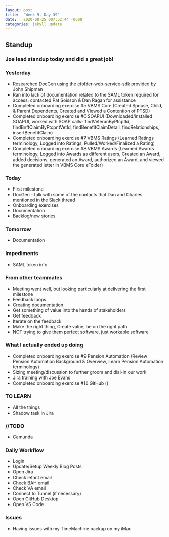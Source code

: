 ```yaml
---
layout: post
title:  "Week 9, Day 39"
date:   2020-08-25 007:52:44 -0600
categories: jekyll update
---
```


## Standup

### Joe lead standup today and did a great job!

### Yesterday
* Researched DocGen using the efolder-web-service-sdk provided by John Shipman
* Ran into lack of documentation related to the SAML token required for access; contacted Pat Soisson & Dan Ragan for assistance
* Completed onboarding exercise #5 VBMS Core (Created Spouse, Child, & Parent Dependents, Created and Viewed a Contention of PTSD)
* Completed onboarding exercise #6 SOAPUI (Downloaded/installed SOAPUI, worked with SOAP calls- findVeteranByPtcptId, findBnftClaimByPtcpntVetId, findBenefitClaimDetail, findRelationships, insertBenefitClaim) 
* Completed onboarding exercise #7 VBMS Ratings (Learned Ratings terminology, Logged into Ratings, Pulled/Worked/Finalized a Rating)
* Completed onboarding exercise #8 VBMS Awards (Learned Awards terminology, Logged into Awards as different users, Created an Award, added decisions, generated an Award, authorized an Award, and viewed the generated letter in VBMS Core eFolder)

### Today
* First milestone
* DocGen - talk with some of the contacts that Dan and Charles mentioned in the Slack thread 
* Onboarding exercises
* Documentation
* Backlog/new stories

### Tomorrow
* Documentation

### Impediments
* SAML token info

### From other teammates
* Meeting went well, but looking particularly at delivering the first milestone
* Feedback loops
* Creating documentation
* Get something of value into the hands of stakeholders
* Get feedback
* Iterate on the feedback
* Make the right thing, Create value, be on the right path
* NOT trying to give them perfect software, just workable software

### What I actually ended up doing
* Completed onboarding exercise #9 Pension Automation (Review Pension Automation Background & Overview, Learn Pension Automation terminology)
* Sizing meeting/discussion to further groom and dial-in our work
* Jira training with Joe Evans
* Completed onboarding exercise #10 GitHub ()
  
### TO LEARN
* All the things
* Shadow task in Jira
  
### //TODO
* Camunda

### Daily Workflow
* Login
* Update/Setup Weekly Blog Posts
* Open Jira
* Check lefant email
* Check BAH email
* Check VA email
* Connect to Tunnel (if necessary)
* Open GitHub Desktop
* Open VS Code
  
### Issues
* Having issues with my TimeMachine backup on my iMac
